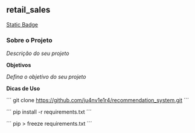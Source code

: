 ## retail_sales

[Static Badge](https://img.shields.io/badge/Made_With_Python-blue)


### Sobre o Projeto

*Descrição do seu projeto*


**Objetivos**

*Defina o objetivo do seu projeto*

**Dicas de Uso**

´´´
git clone https://github.com/ju4nv1e1r4/recommendation_system.git
´´´

´´´
pip install -r requirements.txt
´´´

´´´
pip > freeze requirements.txt
´´´
